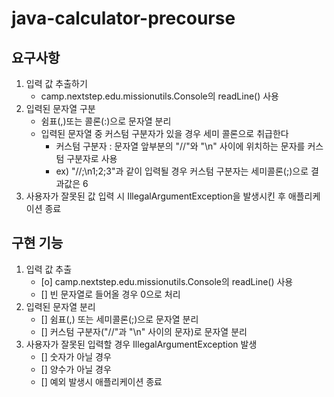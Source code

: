 # java-calculator-precourse

## 요구사항
1. 입력 값 추출하기
    - camp.nextstep.edu.missionutils.Console의 readLine() 사용
2. 입력된 문자열 구분
   - 쉼표(,)또는 콜론(:)으로 문자열 분리 
   * 입력된 문자열 중 커스텀 구분자가 있을 경우 세미 콜론으로 취급한다
     - 커스텀 구분자 : 문자열 앞부분의 "//"와 "\n" 사이에 위치하는 문자를 커스텀 구분자로 사용
     - ex) "//;\n1;2;3"과 같이 입력될 경우 커스텀 구분자는 세미콜론(;)으로 결과값은 6
4. 사용자가 잘못된 값 입력 시 IllegalArgumentException을 발생시킨 후 애플리케이션 종료

## 구현 기능
1. 입력 값 추출
    - [o] camp.nextstep.edu.missionutils.Console의 readLine() 사용
    - [] 빈 문자열로 들어올 경우 0으로 처리
2. 입력된 문자열 분리
    - [] 쉼표(,) 또는 세미콜론(;)으로 문자열 분리
    - [] 커스텀 구분자("//"과 "\n" 사이의 문자)로 문자열 분리 
3. 사용자가 잘못된 입력할 경우 IllegalArgumentException 발생
    - [] 숫자가 아닐 경우
    - [] 양수가 아닐 경우
    - [] 예외 발생시 애플리케이션 종료